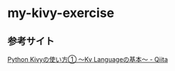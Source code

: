 # my-kivy-exercise
## 参考サイト
[Python Kivyの使い方① ～Kv Languageの基本～ - Qiita](https://qiita.com/dario_okazaki/items/7892b24fcfa787faface)
